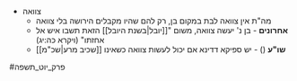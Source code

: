 * צוואה
	* מה"ת אין צוואה לבת במקום בן, רק להם שהיו מקבלים הירושה בלי צוואה
	* **אחרונים** - בן נ' יעשה צוואה, משום "[[יובל|בשנת היובל]] הזאת תשבו איש אל אחזתו" (ויקרא כה:יג)
	* **שו"ע** () - יש ספיקא דדינא אם יכול לעשות צוואה כשאינו [[שכיב מרע|שכ"מ]]

#פרק_יוט_תשפה 
